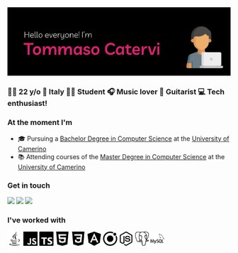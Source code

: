 <img src="images//banner/banner.png">

### 👨‍💻 22 y/o  📍 Italy  👨‍🎓 Student 🎧 Music lover  🎸 Guitarist  💻 Tech enthusiast!

### At the moment I'm
- 🎓 Pursuing a [Bachelor Degree in Computer Science](http://www.cs.unicam.it) at the [University of Camerino](http://www.unicam.it/)
- 📚 Attending courses of the [Master Degree in Computer Science](http://www.cs.unicam.it) at the [University of Camerino](http://www.unicam.it/)


### Get in touch
<!-- [<img alt="Instagram" src="images/icons/instagram.svg" width="32" height="32"/>][instagram] [<img alt="Facebook" src="images/icons/facebook.svg" width="32" height="32"/>][facebook] -->
[![](https://img.shields.io/badge/-LinkedIn-0077B5?style=for-the-badge&logo=Linkedin&logoColor=white&color=0077b5)][linkedin]
[![](https://img.shields.io/badge/-Instagram-0077B5?style=for-the-badge&logo=Instagram&logoColor=white&color=AC4142)][instagram]
[![](https://img.shields.io/badge/-Facebook-0077B5?style=for-the-badge&logo=Facebook&logoColor=white&color=4867aa)][facebook]

### I've worked with
<p float="left">
  <img src="images/icons/java.svg" width="32" height="32"/>
  <img src="images/icons/javascript.svg" width="32" height="32"/>
  <img src="images/icons/typescript.svg" width="32" height="32"/>
  <img src="images/icons/html5.svg" width="32" height="32"/>
  <img src="images/icons/css3.svg" width="32" height="32"/>
  <img src="images/icons/angular.svg" width="32" height="32"/>
  <img src="images/icons/ionic.svg" width="32" height="32"/>
  <img src="images/icons/nodedotjs.svg" width="32" height="32"/>
  <img src="images/icons/postgresql.svg" width="32" height="32"/>
  <img src="images/icons/mysql.svg" width="32" height="32"/>
</p>

[instagram]: https://www.instagram.com/tommaso.catervi/
[facebook]: https://www.facebook.com/tommaso.catervi/
[linkedin]: https://www.linkedin.com/in/tommasocatervi/
